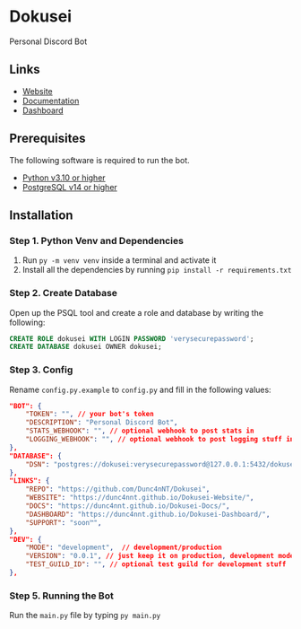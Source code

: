 # Dokusei

Personal Discord Bot

## Links

- [Website](https://dunc4nnt.github.io/Dokusei-Website/)
- [Documentation](https://dunc4nnt.github.io/Dokusei-Docs/)
- [Dashboard](https://dunc4nnt.github.io/Dokusei-Dashboard/)

## Prerequisites

The following software is required to run the bot.

- [Python v3.10 or higher](https://www.python.org/downloads/)
- [PostgreSQL v14 or higher](https://www.postgresql.org/download/)

## Installation

### Step 1. Python Venv and Dependencies

1. Run `py -m venv venv` inside a terminal and activate it
2. Install all the dependencies by running `pip install -r requirements.txt`

### Step 2. Create Database

Open up the PSQL tool and create a role and database by writing the following:

```sql
CREATE ROLE dokusei WITH LOGIN PASSWORD 'verysecurepassword';
CREATE DATABASE dokusei OWNER dokusei;
```


### Step 3. Config

Rename `config.py.example` to `config.py` and fill in the following values:

```json
"BOT": {
    "TOKEN": "", // your bot's token
    "DESCRIPTION": "Personal Discord Bot",
    "STATS_WEBHOOK": "", // optional webhook to post stats in
    "LOGGING_WEBHOOK": "", // optional webhook to post logging stuff in
},
"DATABASE": {
    "DSN": "postgres://dokusei:verysecurepassword@127.0.0.1:5432/dokusei", // replace with whatever password you created
},
"LINKS": {
    "REPO": "https://github.com/Dunc4nNT/Dokusei",
    "WEBSITE": "https://dunc4nnt.github.io/Dokusei-Website/",
    "DOCS": "https://dunc4nnt.github.io/Dokusei-Docs/",
    "DASHBOARD": "https://dunc4nnt.github.io/Dokusei-Dashboard/",
    "SUPPORT": "soon™",
},
"DEV": {
    "MODE": "development",  // development/production
    "VERSION": "0.0.1", // just keep it on production, development mode has some extra dev things
    "TEST_GUILD_ID": "", // optional test guild for development stuff
},
```

### Step 5. Running the Bot

Run the `main.py` file by typing `py main.py`
